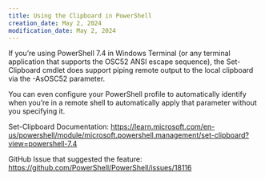 ```yaml
---
title: Using the Clipboard in PowerShell
creation_date: May 2, 2024
modification_date: May 2, 2024
---
```

If you’re using PowerShell 7.4 in Windows Terminal (or any terminal application that supports the OSC52 ANSI escape sequence), the Set-Clipboard cmdlet does support piping remote output to the local clipboard via the -AsOSC52 parameter. 

You can even configure your PowerShell profile to automatically identify when you’re in a remote shell to automatically apply that parameter without you specifying it.

Set-Clipboard Documentation: https://learn.microsoft.com/en-us/powershell/module/microsoft.powershell.management/set-clipboard?view=powershell-7.4

GitHub Issue that suggested the feature: https://github.com/PowerShell/PowerShell/issues/18116


